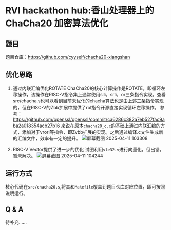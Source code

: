 # RVI hackathon hub:香山处理器上的 ChaCha20 加密算法优化
## 题目
题目仓库：https://github.com/cyyself/chacha20-xiangshan
## 优化思路
1. 通过内联汇编优化ROTATE
  ChaCha20的核心计算操作是ROTATE，即循环左移操作，该操作在RISC-V指令集上通常使用slli，srli，or三条指令实现。查看src/chacha.s也可以看到目前未优化的chacha算法也是由上述三条指令实现的，但在RISC-V的Zbb扩展中提供了rol指令开源直接实现循环左移操作。
参考：https://github.com/openssl/openssl/commit/ca6286c382a7eb527fac9aba2a018354acb27b16
来说在原本`chacha20_c.c`的基础上通过内联汇编的方式，添加对于vrori等指令，即Zvbb扩展的实现。之后通过编译.c文件生成新的汇编文件，效率有一定的提升。
![屏幕截图 2025-04-11 103308](https://github.com/user-attachments/assets/fea28326-f552-4f24-b3e4-b1970525d25f)

3. RISC-V Vector提供了进一步的优化
   试图利用`vle32.v`进行向量化，但出错，暂未解决。
![屏幕截图 2025-04-11 104244](https://github.com/user-attachments/assets/add958f6-6a08-412f-9fad-49bb962af2e6)

## 运行方式
核心代码在`src/chacha20.s`,将其和`Makefile`覆盖到题目仓库对应位置，即可按照说明运行。

## Q & A
待补充......

